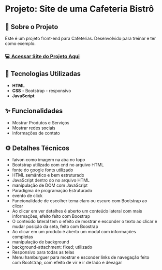 <h1>Projeto: Site de uma Cafeteria Bistrô</h1>

<h2>📌 Sobre o Projeto</h2>
<p>Este é um projeto front-end para Cafeterias. Desenvolvido para treinar e ter como exemplo.</p>

<h3>💻<a href="https://deangelleses.github.io/cafe_e_bistro-HTML-CSS-Bootstrap-JavaScript/" target="_blank"> Acessar Site do Projeto Aqui</a></h3>

<h2>🚀 Tecnologias Utilizadas</h2>
<ul>
  <li><b>HTML</b></li>
  <li><b>CSS</b> - Bootstrap - responsivo</li>
  <li><b>JavaScript</b></li>
</ul>

<h2>✨ Funcionalidades</h2>
<ul>
  <li>Mostrar Produtos e Serviços</li>
  <li>Mostrar redes sociais</li>
  <li>Informações de contato</li>
</ul>

<h2>⚙️ Detalhes Técnicos</h2>
<ul>
  <li>faivon como imagem na aba no topo</li>
  <li>Bootstrap utilizado com cnd no arquivo HTML</li>
  <li>fonte do google fonts utilizado</li>
  <li>HTML semântico e bem estruturado</li>
  <li>JavaScript dentro do <scrpit> no arquivo HTML</li>
  <li>manipulação de DOM com JavaScript</li>
  <li>Paradigma de programação Estruturado</li>
  <li>evento de click</li>
  <li>Funcionalidade de escolher tema claro ou escuro com Bootstrap ao clicar</li>
  <li>Ao clicar em ver detalhes é aberto um conteúdo lateral com mais informações, efeito feito com Boostrap</li>
  <li>O conteúdo lateral tem o efeito de mostrar e esconder o texto ao clicar e mudar posição da seta, feito com Boostrap</li>
  <li>Ao clicar em um produto é aberto um modal com informações completas</li>
  <li>manipulação de background</li>
  <li>background-attachment: fixed; utilizado</li>
  <li>Responsivo para todas as telas</li>
  <li>Menu hamburguer para mostrar e esconder links de navegação feito com Bootstrap, com efeito de vir e ir de lado e devagar</li>
</ul>
